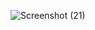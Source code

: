 ![Screenshot (21)](https://user-images.githubusercontent.com/102684748/179919197-0d8a4d37-2208-4f37-a02f-ef3ac1c39119.png)
